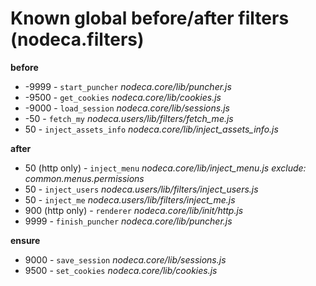 Known global before/after filters (nodeca.filters)
==================================================

**before**

- -9999 - `start_puncher` *nodeca.core/lib/puncher.js*
- -9500 - `get_cookies` *nodeca.core/lib/cookies.js*
- -9000 - `load_session` *nodeca.core/lib/sessions.js*
- -50 - `fetch_my` *nodeca.users/lib/filters/fetch_me.js*
- 50 - `inject_assets_info`  *nodeca.core/lib/inject_assets_info.js*

**after**

- 50 (http only) - `inject_menu` *nodeca.core/lib/inject_menu.js*
  *exclude: common.menus.permissions*
- 50 - `inject_users` *nodeca.users/lib/filters/inject_users.js*
- 50 - `inject_me` *nodeca.users/lib/filters/inject_me.js*
- 900 (http only) - `renderer` *nodeca.core/lib/init/http.js*
- 9999 - `finish_puncher` *nodeca.core/lib/puncher.js*

**ensure**

- 9000 - `save_session` *nodeca.core/lib/sessions.js*
- 9500 - `set_cookies` *nodeca.core/lib/cookies.js*
